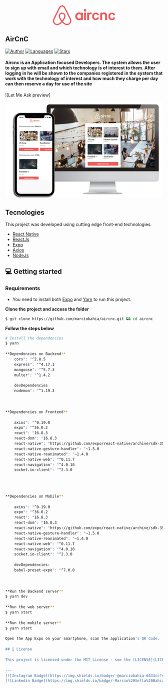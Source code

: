 <div align="center">
  <img src="https://github.com/marciobahia/Aircnc/blob/master/logo%403x.png" width="200" >
</div>

## AirCnC #

[![Author](https://img.shields.io/badge/author-marciobahia-835AFD?style=flat-square)](https://github.com/marciobahia)
[![Languages](https://img.shields.io/github/languages/count/josepholiveira/letmeask?color=%23835AFD&style=flat-square)](#)
[![Stars](https://img.shields.io/github/stars/marciobahia/letmeask?color=835AFD&style=flat-square)](https://github.com/marciobahia/letmeask/stargazers)

<h4 align="left">
 Aircnc is an Application focused Developers. The system allows the user to sign up with email and which technology is of interest to them. After logging in he will be shown to the companies registered in the system that work with the technology of interest and how much they charge per day can then reserve a day for use of the site
</h4>

![Let Me Ask preview]


<img src="https://github.com/marciobahia/Aircnc/blob/master/AirCncLogo.jpeg" >


## Tecnologies

This project was developed using cutting edge front-end technologies.


- [React Native](https://reactnative.dev)
- [ReactJs](https://reactjs.org/)
- [Expo](https://expo.io)
- [Axios](https://github.com/axios/axios)
- [NodeJs](https://nodejs.org/en/download/)



## 💻 Getting started

### Requirements

- You need to install both [Expo](https://expo.io) and [Yarn](https://yarnpkg.com/) to run this project.

**Clone the project and access the folder**

```bash
$ git clone https://github.com/marciobahia/aircnc.git && cd aircnc
```

**Follow the steps below**

```bash
# Install the dependencies
$ yarn

**Dependencies on Backend**
    cors": "^2.8.5
    express": "^4.17.1
    mongoose": "^5.7.3
    multer": "^1.4.2

    devDependencies
    nodemon": "^1.19.3



**Dependencies on Frontend**

    axios": "^0.19.0
    expo": "^36.0.2
    react": "16.8.3
    react-dom": "16.8.3
    react-native": "https://github.com/expo/react-native/archive/sdk-35.0.0.tar.gz
    react-native-gesture-handler": "~1.5.0
    react-native-reanimated": "~1.4.0
    react-native-web": "^0.11.7
    react-navigation": "^4.0.10
    socket.io-client": "^2.3.0




**Dependencies on Mobile**

    axios": "^0.19.0
    expo": "^36.0.2
    react": "16.8.3
    react-dom": "16.8.3
    react-native": "https://github.com/expo/react-native/archive/sdk-35.0.0.tar.gz
    react-native-gesture-handler": "~1.5.0
    react-native-reanimated": "~1.4.0
    react-native-web": "^0.11.7
    react-navigation": "^4.0.10
    socket.io-client": "^2.3.0
  
    devDependencies:
    babel-preset-expo": "^7.0.0



**Run the Backend server**
$ yarn dev

**Run the web server**
$ yarn start

**Run the mobile server**
$ yarn start

Open the App Expo on your smartphone, scan the application's QR Code.

## 📝 License

This project is licensed under the MIT License - see the [LICENSE](LICENSE) file for details.

---
[![Instagram Badge](https://img.shields.io/badge/-@marciobahia-6633cc?style=flat-square&labelColor=6633cc&logo=instagram&logoColor=white&link=https://www.instagram.com/marciobahia/)](https://www.instagram.com/bahiainspetor/) 
[![Linkedin Badge](https://img.shields.io/badge/-Marcio%20Sella%20Bahia-6633cc?style=flat-square&logo=Linkedin&logoColor=white&link=https://www.linkedin.com/in/marcio-gon%C3%A7sella-bahia/)](https://www.linkedin.com/in/márcio-sella-bahia-9b73bb19b/) 

